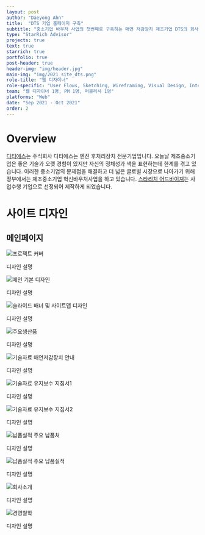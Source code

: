 ```yaml
---
layout: post
author: "Daeyong Ahn"
title:  "DTS 기업 홈페이지 구축"
subtitle: "중소기업 바우처 사업의 첫번째로 구축하는 매연 저감장치 제조기업 DTS의 회사 사이트를 데스크탑/모바일 페이지 구축"
type: "StarRich Advisor"
projects: true
text: true
starrich: true
portfolio: true
post-header: true
header-img: "img/header.jpg"
main-img: "img/2021_site_dts.png"
role-title: "웹 디자이너"
role-specific: "User Flows, Sketching, Wireframing, Visual Design, Interaction, Prototyping"
team: "웹 디자이너 1명, PM 1명, 퍼블리셔 1명"
platforms: "Web"
date: "Sep 2021 - Oct 2021"
order: 2
---
```

# Overview

[디티에스](http://dts19.co.kr/)는 주식회사 디티에스는 엔진 후처리장치 전문기업입니다. 오늘날 제조중소기업은 좋은 기술과 오랫 경험이 있지만 자신의 정체성과 색을 표현하는데 한계를 겪고 있습니다. 이러한 중소기업의 문제점을 해결하고 더 넓은 글로벌 시장으로 나아가기 위해 정부에서는 제조중소기업 혁신바우처사업을 하고 있습니다. [스타리치 어드바이져](http://www.starrich.co.kr/)는 사업수행 기업으로 선정되어 제작하게 되었습니다.

# 사이트 디자인

## 메인페이지
![프로젝트 커버](img/cover1-20211130-dts.png)

<figcaption>디자인 설명</figcaption>

![메인 기본 디자인](img/page2-20211130-dts.png)

<figcaption>디자인 설명</figcaption>

![슬라이드 배너 및 사이트맵 디자인](img/page3-20211130-dts.png)

<figcaption>디자인 설명</figcaption>

![주요생산품](img/page4-20211130-dts.png)

<figcaption>디자인 설명</figcaption>

![기술자료 매연저감장치 안내](img/page5-20211130-dts.png)

<figcaption>디자인 설명</figcaption>

![기술자료 유지보수 지침서1](img/page6-20211130-dts.png)

<figcaption>디자인 설명</figcaption>

![기술자료 유지보수 지침서2](img/page7-20211130-dts.png)

<figcaption>디자인 설명</figcaption>

![납품실적 주요 납품처](img/page8-20211130-dts.png)

<figcaption>디자인 설명</figcaption>

![납품실적 주요 납품실적](img/page9-20211130-dts.png)

<figcaption>디자인 설명</figcaption>

![회사소개](img/page10-20211130-dts.png)

<figcaption>디자인 설명</figcaption>

![경영철학](img/page11-20211130-dts.png)

<figcaption>디자인 설명</figcaption>